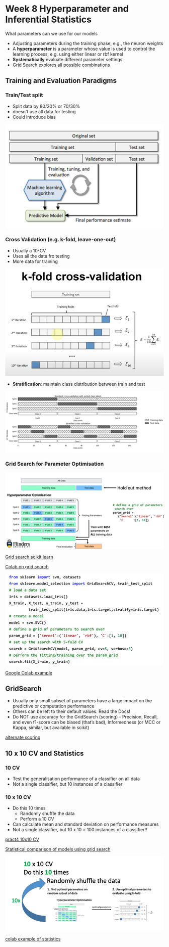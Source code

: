 # Week 8 Hyperparameter and Inferential Statistics

What parameters can we use for our models

- Adjusting parameters during the training phase, e.g., the neuron weights
- A **hyperparameter** is a parameter whose value is used to control the learning process, e.g. using either linear or rbf kernel
- **Systematically** evaluate different parameter settings
- Grid Search explores all possible combinations

## Training and Evaluation Paradigms

### Train/Test split

- Split data by 80/20% or 70/30%
- doesn't use all data for testing
- Could introduce bias

![train-test-split](images/train-test-split.png)

### Cross Validation (e.g. k-fold, leave-one-out)

- Usually a 10-CV
- Uses all the data fro testing
- More data for training

![k-fold-cross-validation](images/k-fold-cross-validation.png)

- **Stratification**: maintain class distribution between train and test
  
![k-fold-cross-validation-stratification](images/k-fold-cross-validation-stratification.png)

### Grid Search for Parameter Optimisation

![grid-search](images/grid-search.png)

[Grid search scikit learn](https://scikit-learn.org/stable/modules/grid_search.html)

[Colab on grid search](https://colab.research.google.com/drive/1IiSgOAQ1qyUKpkEHRuHqPNtyEupbRg6J?usp=sharing)

![code for hyperparameter](images/code.png)

[Google Colab example](https://colab.research.google.com/drive/16vyQCvOohnMeiugWDAhlB4jprvAcAr9K?usp=sharing)

## GridSearch

- Usually only small subset of parameters have a large impact on the predictive or computation performance 
- Others can be left to their default values. Read the Docs!
- Do NOT use accuracy for the GridSearch (scoring) - Precision, Recall, and even f1-score can be biased (that’s bad), Informedness (or MCC or Kappa, similar, but available in scikit)

[alternate scoring](https://colab.research.google.com/drive/1Sr5meBqa5ziRqDJcyGsXvQ_EhwgTPSuG?usp=sharing)

## 10 x 10 CV and Statistics

### 10 CV

- Test the generalisation performance of a classifier on all data
- Not a single classifier, but 10 instances of a classifier

### 10 x 10 CV

- Do this 10 times
  - Randomly shuffle the data
  - Perform a 10 CV
- Can calculate mean and standard deviation on performance measures
- Not a single classifier, but 10 x 10 = 100 instances of a classifier!!

[pract4 10x10 CV](https://colab.research.google.com/drive/1nZobuO7rMfZUv7sEKfMGBqKOAcREo1X0?usp=sharing)

[Statistical comparison of models using grid search](https://scikit-learn.org/stable/auto_examples/model_selection/plot_grid_search_stats.html)

![10-cv](images/10-cv.png)

[colab example of statistics](https://colab.research.google.com/drive/1t4LMyy_8R9O7fgKleSY7GWn3v7Wlm9Ih?usp=sharing)
